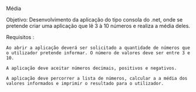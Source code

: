Média

Objetivo: Desenvolvimento da aplicação do tipo consola do .net, onde se pretende criar uma aplicação que lê 3 à 10 números e realiza a média deles.


Requisitos :

    Ao abrir a aplicação deverá ser solicitado a quantidade de números que o utilizador pretende informar. O número de valores deve ser entre 3 e 10.

    A aplicação deve aceitar números decimais, positivos e negativos.

    A aplicação deve percorrer a lista de números, calcular a a média dos valores informados e imprimir o resultado para o utilizador.
